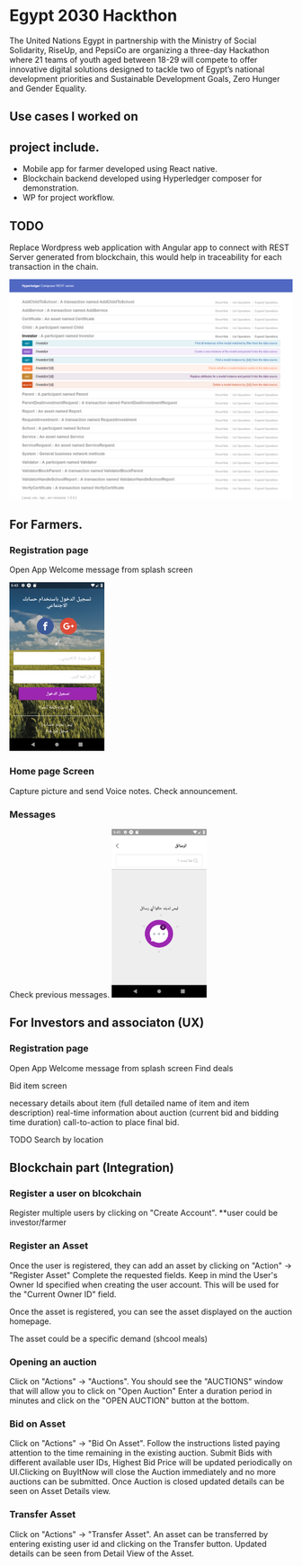 # Egypt 2030 Hackthon


The United Nations Egypt in partnership with the Ministry of Social Solidarity, RiseUp, and PepsiCo are organizing a three-day Hackathon where 21 teams of youth aged between 18-29 will compete to offer innovative digital solutions designed to tackle two of Egypt’s national development priorities and Sustainable Development Goals, Zero Hunger and Gender Equality.

## Use cases I worked on


## project include.

- Mobile app for farmer developed using React native.
- Blockchain backend developed using Hyperledger composer for demonstration.
- WP for project workflow.

## TODO
Replace Wordpress web application with Angular app to connect with REST Server generated from blockchain, this would help in traceability for each transaction in the chain.

![REST SERVER](https://github.com/mmjazzar/auction/blob/master/screencapture-159-122-179-126-31099-explorer-2019-04-20-06_03_49.png?raw=true)




## For Farmers.

### Registration page

Open App
Welcome message from splash screen

<img src="https://github.com/mmjazzar/auction/blob/master/Login.png" alt="drawing" height="300"/>


### Home page Screen

Capture picture and send Voice notes.
Check announcement.

### Messages

Check previous messages.
<img src="https://github.com/mmjazzar/auction/blob/master/Messages.png" alt="drawing" height="300"/>

## For Investors and associaton (UX)

### Registration page

Open App
Welcome message from splash screen
Find deals

Bid item screen

necessary details about item (full detailed name of item and item description)
real-time information about auction (current bid and bidding time duration)
call-to-action to place final bid.

TODO Search by location 

## Blockchain part (Integration)

### Register a user on blcokchain
Register multiple users by clicking on "Create Account".
**user could be investor/farmer 

### Register an Asset
Once the user is registered, they can add an asset by clicking on "Action" -> "Register Asset" Complete the requested fields. Keep in mind the User's Owner Id specified when creating the user account. This will be used for the "Current Owner ID" field.

Once the asset is registered, you can see the asset displayed on the auction homepage.

The asset could be a specific demand (shcool meals) 

### Opening an auction

Click on "Actions" -> "Auctions". You should see the "AUCTIONS" window that will allow you to click on "Open Auction" Enter a duration period in minutes and click on the "OPEN AUCTION" button at the bottom.

### Bid on Asset

Click on "Actions" -> "Bid On Asset". Follow the instructions listed paying attention to the time remaining in the existing auction. Submit Bids with different available user IDs, Highest Bid Price will be updated periodically on UI.Clicking on BuyItNow will close the Auction immediately and no more auctions can be submitted. Once Auction is closed updated details can be seen on Asset Details view.

### Transfer Asset

Click on "Actions" -> "Transfer Asset". An asset can be transferred by entering existing user id and clicking on the Transfer button. Updated details can be seen from Detail View of the Asset.
